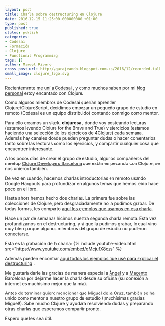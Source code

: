 ```yaml
---
layout: post
title: Charla sobre destructuring en Clojure
date: 2016-12-15 11:25:00.000000000 +01:00
type: post
published: true
status: publish
categories:
- Codesai
- Formación
- Clojure
- Functional Programming
tags: []
author: Manuel Rivero
cross_post_url: http://garajeando.blogspot.com.es/2016/12/recorded-talk-about-destructuring-in.html
small_image: clojure_logo.svg
---
```


Recientemente 
<a href="http://garajeando.blogspot.com.es/2016/11/codesai.html">me uní a Codesai</a>
, y como muchos saben por mi <a href="http://garajeando.blogspot.com.es/">blog personal</a> estoy encantado con Clojure.

Como algunos miembros de Codesai querían aprender Clojure/ClojureScript, decidimos empezar un pequeño grupo de estudio en remoto (Codesai es un equipo distribuido) contando conmigo como mentor.

Para ello creamos un slack, <b>clojuresai</b>, donde voy posteando lecturas (estamos leyendo 
<a href="http://www.braveclojure.com/clojure-for-the-brave-and-true/">Clojure for the Brave and True</a>) y ejercicios (estamos haciendo una selección de los ejercicios de 
<a href="http://www.4clojure.com/">4Clojure</a>) cada semana. Además hay canales donde pueden preguntar dudas o hacer comentarios tanto sobre las lecturas como los ejercicios, y compartir cualquier cosa que encuentren interesante.

A los pocos días de crear el grupo de estudio, algunos compañeros del meetup <a href="https://www.meetup.com/ClojureBCN/">Clojure Developers Barcelona</a> que están empezando con Clojure, se nos unieron también.

De vez en cuando, hacemos charlas introductorias en remoto usando Google Hangouts para profundizar en algunos temas que hemos leido hace poco en el libro.

Hasta ahora hemos hecho dos charlas. La primera fue sobre las colecciones de Clojure, pero desgraciadamente no la pudimos grabar. De todas formas, les comparto <a href="https://gist.github.com/trikitrok/57d5a6a221682f1c3b4c">aquí los ejemplos que usamos en esa charla</a>.

Hace un par de semanas hicimos nuestra segunda charla remota. Esta vez profundizamos en el destructuring, y sí que la pudimos grabar, lo cual vino muy bien porque algunos miembros del grupo de estudio no pudieron conectarse.

Esta es la grabación de la charla:
{% include youtube-video.html src="https://www.youtube.com/embed/qMcjufX8czs" %}

Además pueden encontrar <a href="https://gist.github.com/trikitrok/e24b0a8ecacf8c1ae726#file-destructuring-talk-clj">aquí todos los ejemplos que usé para explicar el destructuring</a> .

Me gustaría darle las gracias de manera especial a <a href="https://twitter.com/rojo_angel">Ángel</a> y a <a href="https://twitter.com/magento">Magento</a> Barcelona por dejarme hacer la charla desde su oficina (su conexión a internet es muchísimo mejor que la mia).

Antes de terminar quiero mencionar que <a href="https://twitter.com/mgdelacroix">Miguel de la Cruz</a>, también se ha unido como mentor a nuestro grupo de estudio (¡muchísimas gracias Miguel!). Sabe mucho Clojure y ayudará resolviendo dudas y preparando otras charlas que esperamos compartir pronto.

Espero que les sea útil.